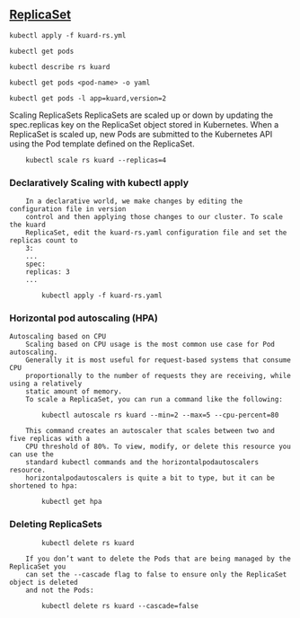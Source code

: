 
## [ReplicaSet](https://kubernetes.io/docs/concepts/workloads/controllers/replicaset/)

```
kubectl apply -f kuard-rs.yml

kubectl get pods

kubectl describe rs kuard

kubectl get pods <pod-name> -o yaml

kubectl get pods -l app=kuard,version=2
```

Scaling ReplicaSets
    ReplicaSets are scaled up or down by updating the spec.replicas key on the
    ReplicaSet object stored in Kubernetes. When a ReplicaSet is scaled up, new Pods
    are submitted to the Kubernetes API using the Pod template defined on the
    ReplicaSet.
```
    kubectl scale rs kuard --replicas=4
```

### Declaratively Scaling with kubectl apply
        In a declarative world, we make changes by editing the configuration file in version
        control and then applying those changes to our cluster. To scale the kuard
        ReplicaSet, edit the kuard-rs.yaml configuration file and set the replicas count to
        3:
        ...
        spec:
        replicas: 3
        ...
```
        kubectl apply -f kuard-rs.yaml
```
### Horizontal pod autoscaling (HPA) 

    Autoscaling based on CPU
        Scaling based on CPU usage is the most common use case for Pod autoscaling.
        Generally it is most useful for request-based systems that consume CPU
        proportionally to the number of requests they are receiving, while using a relatively
        static amount of memory.
        To scale a ReplicaSet, you can run a command like the following:
```
        kubectl autoscale rs kuard --min=2 --max=5 --cpu-percent=80
```
        This command creates an autoscaler that scales between two and five replicas with a
        CPU threshold of 80%. To view, modify, or delete this resource you can use the
        standard kubectl commands and the horizontalpodautoscalers resource.
        horizontalpodautoscalers is quite a bit to type, but it can be shortened to hpa:
```
        kubectl get hpa
```
###    Deleting ReplicaSets
```
        kubectl delete rs kuard
```
        If you don’t want to delete the Pods that are being managed by the ReplicaSet you
        can set the --cascade flag to false to ensure only the ReplicaSet object is deleted
        and not the Pods:
```
        kubectl delete rs kuard --cascade=false
```
        